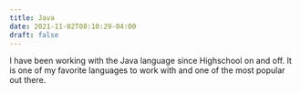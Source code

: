 ```yaml
---
title: Java
date: 2021-11-02T08:10:29-04:00
draft: false
---
```


I have been working with the Java language since Highschool on and off. It is one of my favorite languages to work with and one of the most popular out there.
